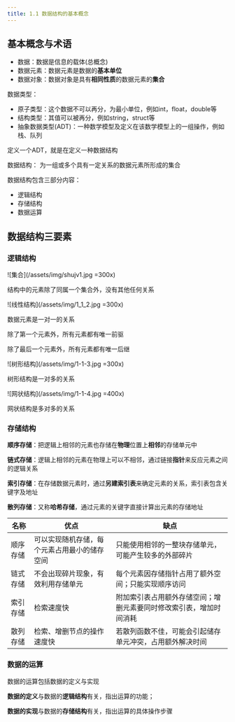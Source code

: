```yaml
---
title: 1.1 数据结构的基本概念
---
```

## 基本概念与术语
+ 数据：数据是信息的载体(总概念)
+ 数据元素：数据元素是数据的**基本单位**
+ 数据对象：数据对象是具有**相同性质**的数据元素的**集合**

数据类型：
+ 原子类型：这个数据不可以再分，为最小单位，例如int，float，double等
+ 结构类型：其值可以被再分，例如string，struct等
+ 抽象数据类型(ADT)：一种数学模型及定义在该数学模型上的一组操作，例如栈、队列

定义一个ADT，就是在定义一种数据结构

数据结构：
为一组或多个具有一定关系的数据元素所形成的集合


数据结构包含三部分内容：

+ 逻辑结构
+ 存储结构
+ 数据运算

## 数据结构三要素

### 逻辑结构

![集合](/assets/img/shujv1.jpg =300x)

结构中的元素除了同属一个集合外，没有其他任何关系

![线性结构](/assets/img/1_1_2.jpg =300x)

数据元素是一对一的关系

除了第一个元素外，所有元素都有唯一前驱

除了最后一个元素外，所有元素都有唯一后继

![树形结构](/assets/img/1-1-3.jpg =300x)

树形结构是一对多的关系

![网状结构](/assets/img/1-1-4.jpg =400x)

网状结构是多对多的关系

### 存储结构

**顺序存储**：把逻辑上相邻的元素也存储在**物理**位置上**相邻**的存储单元中

**链式存储**：逻辑上相邻的元素在物理上可以不相邻，通过链接**指针**来反应元素之间的逻辑关系

**索引存储**：在存储数据元素时，通过**另建索引表**来确定元素的关系，索引表包含关键字及地址

**散列存储**：又称**哈希存储**，通过元素的关键字直接计算出元素的存储地址

| 名称 | 优点 | 缺点 |
| --- | --- | --- |
| 顺序存储 | 可以实现随机存储，每个元素占用最小的储存空间 | 只能使用相邻的一整块存储单元，可能产生较多的外部碎片 |
| 链式存储 | 不会出现碎片现象，有效利用存储单元 | 每个元素因存储指针占用了额外空间；只能实现顺序访问 |
| 索引存储 | 检索速度快 | 附加索引表占用额外存储空间；增删元素要同时修改索引表，增加时间消耗 |
| 散列存储 | 检索、增删节点的操作速度快 | 若散列函数不佳，可能会引起储存单元冲突，占用额外解决时间 |

### 数据的运算

数据的运算包括数据的定义与实现

**数据的定义**与数据的**逻辑结构**有关，指出运算的功能；

**数据的实现**与数据的**存储结构**有关，指出运算的具体操作步骤